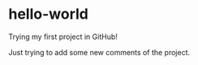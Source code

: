 # hello-world
Trying my first project in GitHub!

Just trying to add some new comments of the project.
